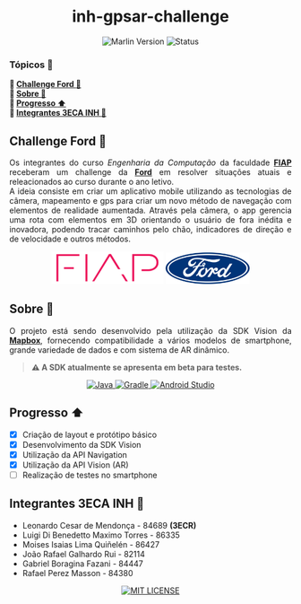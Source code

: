 <h1 align="center">inh-gpsar-challenge</h1>
<p align="center">
  <img src="https://img.shields.io/badge/version-0.3.1-brightgreen?style=for-the-badge" alt="Marlin Version">
  <img src="https://img.shields.io/badge/status-trabalhando-orange?style=for-the-badge" alt="Status">
</p>

### Tópicos :large_blue_diamond:

**:small_blue_diamond: [Challenge Ford :car:](#challenge-ford-car)**  
**:small_blue_diamond: [Sobre :book:](#sobre-book)**  
**:small_blue_diamond: [Progresso :arrow_up:](#progresso-arrow_up)**  
**:small_blue_diamond: [Integrantes 3ECA INH :handshake:](#integrantes-3eca-inh-handshake)**

## Challenge Ford :car:

<p align="justify">
  Os integrantes do curso <i>Engenharia da Computação</i> da faculdade <strong><a href="https://www.fiap.com.br/" target="_blank">FIAP</a></strong> receberam um challenge da <strong><a href="https://www.ford.com.br/" target="_blank">Ford</a></strong> em resolver situações atuais e releacionados ao curso durante o ano letivo.<br>
  A ideia consiste em criar um aplicativo mobile utilizando as tecnologias de câmera, mapeamento e gps para criar um novo método de navegação com elementos de realidade aumentada. Através pela câmera, o app gerencia uma rota com elementos em 3D orientando o usuário de fora inédita e inovadora, podendo tracar caminhos pelo chão, indicadores de direção e de velocidade e outros métodos.
</p>
<p align="center">
  <img src="img/logo_fiap.png" width=200>
  <img src="img/logo_ford.png" width=150>
</p>

## Sobre :book:

<p align="justify">
    O projeto está sendo desenvolvido pela utilização da SDK Vision da <strong><a href="https://www.mapbox.com/" target="_blank">Mapbox</a></strong>, fornecendo compatibilidade a vários modelos de smartphone, grande variedade de dados e com sistema de AR dinâmico.
</p>

> **:warning: A SDK atualmente se apresenta em beta para testes.**

<p align="center">
    <a href="https://openjdk.org/" target="_blank">
        <img src="https://img.shields.io/badge/java-%23ED8B00.svg?style=for-the-badge&logo=java&logoColor=white" alt="Java">
    </a>
    <a href="https://gradle.org/" target="_blank">
        <img src="https://img.shields.io/badge/Gradle-02303A.svg?style=for-the-badge&logo=Gradle&logoColor=white" alt="Gradle">
    </a>
    <a href="https://developer.android.com/studio" target="_blank">
        <img src="https://img.shields.io/badge/Android%20Studio-3DDC84.svg?style=for-the-badge&logo=android-studio&logoColor=white" alt="Android Studio">
    </a>
</p>

## Progresso :arrow_up:

- [x] Criação de layout e protótipo básico
- [x] Desenvolvimento da SDK Vision
- [x] Utilização da API Navigation
- [x] Utilização da API Vision (AR)
- [ ] Realização de testes no smartphone

## Integrantes 3ECA INH :handshake:

- Leonardo Cesar de Mendonça - 84689 **(3ECR)**
- Luigi Di Benedetto Maximo Torres - 86335
- Moises Isaias Lima Quiñelén - 86427
- João Rafael Galhardo Rui - 82114
- Gabriel Boragina Fazani - 84447
- Rafael Perez Masson - 84380

<p align="center">
    <a href="./LICENSE" target="_blank">
        <img src="https://img.shields.io/github/license/leolcm/inh-gpsar-challenge?style=for-the-badge" alt="MIT LICENSE">
    </a>
</p>
